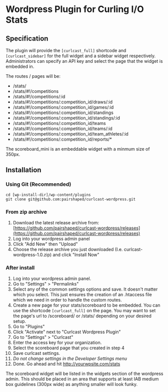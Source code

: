 # Wordpress Plugin for Curling I/O Stats

## Specification

The plugin will provide the `[curlcast_full]` shortcode and `[curlcast_sidebar]` for the full widget and a sidebar widget respectively. Administrators can specify an API key and select the page that the widget is embedded in.

The routes / pages will be:
* /stats/
* /stats/#!/competitions
* /stats/#!/competitions/:id
* /stats/#!/competitions/:competition_id/draws/:id
* /stats/#!/competitions/:competition_id/games/:id
* /stats/#!/competitions/:competition_id/standings
* /stats/#!/competitions/:competition_id/standings/:id
* /stats/#!/competitions/:competition_id/teams
* /stats/#!/competitions/:competition_id/teams/:id
* /stats/#!/competitions/:competition_id/team_athletes/:id
* /stats/#!/competitions/:competition_id/reports/*

The scoreboard_mini is an embeddable widget with a minmum size of 350px.

## Installation

### Using Git (Recommended)

```
cd [wp-install-dir]/wp-content/plugins
git clone git@github.com:pairshaped/curlcast-wordpress.git
```

### From zip archive

1. Download the latest release archive from: [https://github.com/pairshaped/curlcast-wordpress/releases](https://github.com/pairshaped/curlcast-wordpress/releases)
2. Log into your wordpress admin panel
3. Click "Add New" then "Upload"
4. Choose the release archive you just downloaded (I.e. curlcast-wordpress-1.0.zip) and click "Install Now"


### After install

1. Log into your wordpress admin panel.
2. Go to "Settings" > "Permalinks"
3. Select any of the common settings options and save. It doesn't matter which you select. This just ensures the creation of an .htaccess file which we need in order to handle the custom routes.
4. Create a new page for your stats/scoreboard to be embedded.  You can use the shortcode ```[curlcast_full]``` on the page.  You may want to set the page's url to /scoreboard/ or /stats/ depending on your desired setup.
5. Go to "Plugins"
6. Click "Activate" next to "Curlcast Wordpress Plugin"
7. Go to "Settings" > "Curlcast"
8. Enter the access key for your organization.
9. Select the scoreboard page that you created in step 4
10. Save curlcast settings.
11. *Do not change settings in the Developer Settings menu*
12. Done. Go ahead and hit http://yourwpsite.com/stats

The scoreboard widget will be listed in the widgets section of the wordpress admin. This should be placed in an area that supports at least IAB medium box guidelines (300px wide) as anything smaller will look funky.
